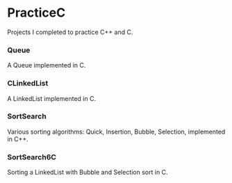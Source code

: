 # PracticeC
Projects I completed to practice C++ and C.

### Queue
A Queue implemented in C.

### CLinkedList
A LinkedList implemented in C.

### SortSearch
Various sorting algorithms: Quick, Insertion, Bubble, Selection, implemented in C++.

### SortSearch6C
Sorting a LinkedList with Bubble and Selection sort in C.




